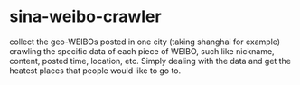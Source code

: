 # sina-weibo-crawler
collect the geo-WEIBOs posted in one city (taking shanghai for example)
crawling the specific data of each piece of WEIBO, such like nickname, content, posted time, location, etc.
Simply dealing with the data and get the heatest places that people would like to go to.
